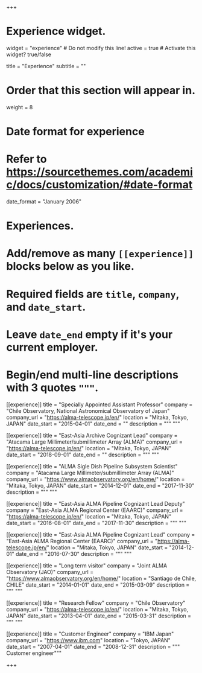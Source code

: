 +++
# Experience widget.
widget = "experience"  # Do not modify this line!
active = true  # Activate this widget? true/false

title = "Experience"
subtitle = ""

# Order that this section will appear in.
weight = 8

# Date format for experience
#   Refer to https://sourcethemes.com/academic/docs/customization/#date-format
date_format = "January 2006"

# Experiences.
#   Add/remove as many `[[experience]]` blocks below as you like.
#   Required fields are `title`, `company`, and `date_start`.
#   Leave `date_end` empty if it's your current employer.
#   Begin/end multi-line descriptions with 3 quotes `"""`.
[[experience]]
  title = "Specially Appointed Assistant Professor"
  company = "Chile Observatory, National Astronomical Observatory of Japan"
  company_url = "https://alma-telescope.jp/en/"
  location = "Mitaka, Tokyo, JAPAN"
  date_start = "2015-04-01"
  date_end = ""
  description = """ """

[[experience]]
  title = "East-Asia Archive Cognizant Lead"
  company = "Atacama Large Millimeter/submillimeter Array (ALMA)"
  company_url = "https://alma-telescope.jp/en/"
  location = "Mitaka, Tokyo, JAPAN"
  date_start = "2018-09-01"
  date_end = ""
  description = """
  """
  
[[experience]]
  title = "ALMA Sigle Dish Pipeline Subsystem Scientist"
  company = "Atacama Large Millimeter/submillimeter Array (ALMA)"
  company_url = "https://www.almaobservatory.org/en/home/"
  location = "Mitaka, Tokyo, JAPAN"
  date_start = "2014-12-01"
  date_end = "2017-11-30"
  description = """ """
  
[[experience]]
  title = "East-Asia ALMA Pipeline Cognizant Lead Deputy"
  company = "East-Asia ALMA Regional Center (EAARC)"
  company_url = "https://alma-telescope.jp/en/"
  location = "Mitaka, Tokyo, JAPAN"
  date_start = "2016-08-01"
  date_end = "2017-11-30"
  description = """ """
  
[[experience]]
  title = "East-Asia ALMA Pipeline Cognizant Lead"
  company = "East-Asia ALMA Regional Center (EAARC)"
  company_url = "https://alma-telescope.jp/en/"
  location = "Mitaka, Tokyo, JAPAN"
  date_start = "2014-12-01"
  date_end = "2016-07-30"
  description = """ """

[[experience]]
  title = "Long term visitor"
  company = "Joint ALMA Observatory (JAO)"
  company_url = "https://www.almaobservatory.org/en/home/"
  location = "Santiago de Chile, CHILE"
  date_start = "2014-01-01"
  date_end = "2015-03-09"
  description = """ """

[[experience]]
  title = "Research Fellow"
  company = "Chile Observatory"
  company_url = "https://alma-telescope.jp/en/"
  location = "Mitaka, Tokyo, JAPAN"
  date_start = "2013-04-01"
  date_end = "2015-03-31"
  description = """ """

[[experience]]
  title = "Customer Engineer"
  company = "IBM Japan"
  company_url = "https://www.ibm.com"
  location = "Tokyo, JAPAN"
  date_start = "2007-04-01"
  date_end = "2008-12-31"
  description = """ Customer engineer"""


+++
